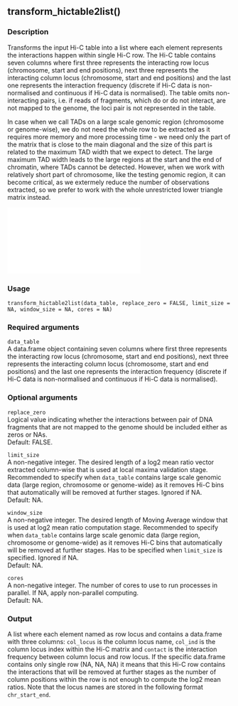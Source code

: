 ## transform_hictable2list()

### Description

Transforms the input Hi-C table into a list where each element represents the interactions happen within single Hi-C row. The Hi-C table contains seven columns where first three represents the interacting row locus (chromosome, start and end positions), next three represents the interacting column locus (chromosome, start and end positions) and the last one represents the interaction frequency (discrete if Hi-C data is non-normalised and continuous if Hi-C data is normalised). The table omits non-interacting pairs, i.e. if reads of fragments, which do or do not interact, are not mapped to the genome, the loci pair is not represented in the table.

In case when we call TADs on a large scale genomic region (chromosome or genome-wise), we do not need the whole row to be extracted as it requires more memory and more processing time - we need only the part of the matrix that is close to the main diagonal and the size of this part is related to the maximum TAD width that we expect to detect. The large maximum TAD width leads to the large regions at the start and the end of chromatin, where TADs cannot be detected. However, when we work with relatively short part of chromosome, like the testing genomic region, it can become critical, as we extermely reduce the number of observations extracted, so we prefer to work with the whole unrestricted lower triangle matrix instead.

![Matrix size limit](TADedge_calling/docs/img/img1.pdf)


     
### Usage

```{r}
transform_hictable2list(data_table, replace_zero = FALSE, limit_size = NA, window_size = NA, cores = NA)
```

### Required arguments

`data_table`  
A data.frame object containing seven columns where first three represents the interacting row locus (chromosome, start and end positions), next three represents the interacting column locus (chromosome, start and end positions) and the last one represents the interaction frequency (discrete if Hi-C data is non-normalised and continuous if Hi-C data is normalised).

### Optional arguments

`replace_zero`  
Logical value indicating whether the interactions between pair of DNA fragments that are not mapped to the genome should be included either as zeros or NAs.  
Default: FALSE.

`limit_size`  
A non-negative integer. The desired length of a log2 mean ratio vector extracted column-wise that is used at local maxima validation stage. Recommended to specify when `data_table` contains large scale genomic data (large region, chromosome or genome-wide) as it removes Hi-C bins that automatically will be removed at further stages. Ignored if NA.  
Default: NA.

`window_size`  
A non-negative integer. The desired length of Moving Average window that is used at log2 mean ratio computation stage. Recommended to specify when `data_table` contains large scale genomic data (large region, chromosome or genome-wide) as it removes Hi-C bins that automatically will be removed at further stages. Has to be specified when `limit_size` is specified. Ignored if NA.  
Default: NA.

`cores`  
A non-negative integer. The number of cores to use to run processes in parallel. If NA, apply non-parallel computing.  
Default: NA.

### Output

A list where each element named as row locus and contains a data.frame with three columns: `col_locus` is the column locus name, `col_ind` is the column locus index within the Hi-C matrix and `contact` is the interaction frequency between column locus and row locus. If the specific data.frame contains only single row (NA, NA, NA) it means that this Hi-C row contains the interactions that will be removed at further stages as the number of column positions within the row is not enough to compute the log2 mean ratios. Note that the locus names are stored in the following format `chr_start_end`. 

